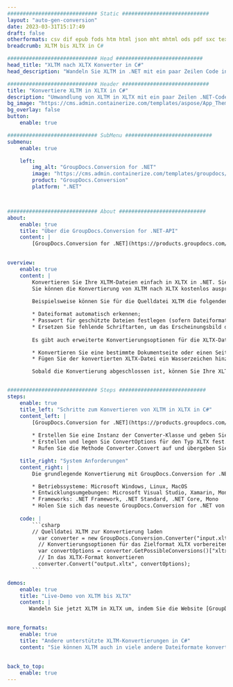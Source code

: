 ```yaml
---
############################# Static ############################
layout: "auto-gen-conversion"
date: 2023-03-31T15:17:49
draft: false
otherformats: csv dif epub fods htm html json mht mhtml ods pdf sxc tex tsv xlam xls xlsb xlsm xlsx xlt xltm xltx xml xps
breadcrumb: XLTM bis XLTX in C#

############################# Head ############################
head_title: "XLTM nach XLTX Konverter in C#"
head_description: "Wandeln Sie XLTM in .NET mit ein paar Zeilen Code in XLTX um. Verwenden Sie die GroupDocs Document Conversion API, um über 160 Dateiformate zu konvertieren."

############################# Header ############################
title: "Konvertiere XLTM in XLTX in C#"
description: "Umwandlung von XLTM in XLTX mit ein paar Zeilen .NET-Code"
bg_image: "https://cms.admin.containerize.com/templates/aspose/App_Themes/V3/images/bg/header1.png"
bg_overlay: false
button:
    enable: true

############################# SubMenu ############################
submenu:
    enable: true

    left:
        img_alt: "GroupDocs.Conversion for .NET"
        image: "https://cms.admin.containerize.com/templates/groupdocs/images/product-logos/90x90-noborder/groupdocs-conversion-net.png"
        product: "GroupDocs.Conversion"
        platform: ".NET"



############################# About ############################
about:
    enable: true
    title: "Über die GroupDocs.Conversion for .NET-API"
    content: |
        [GroupDocs.Conversion for .NET](https://products.groupdocs.com/conversion/net/) kann verwendet werden, um Microsoft Word, Excel, PowerPoint, PDF, Visio und andere Formate zu konvertieren. GroupDocs.Conversion ist eine eigenständige API, die sich für Backend- und interne Systeme eignet, bei denen eine hohe Leistung erforderlich ist. Es ist unabhängig von Software wie Microsoft oder Open Office.
    

overview:
    enable: true
    content: |
        Konvertieren Sie Ihre XLTM-Dateien einfach in XLTX in .NET. Sie können nur ein paar C#-Codezeilen auf jeder Plattform Ihrer Wahl verwenden, z. B. Windows, Linux, macOS.
        Sie können die Konvertierung von XLTM nach XLTX kostenlos ausprobieren und die Qualität der Konvertierungsergebnisse bewerten. Neben einfachen Dateikonvertierungsszenarien können Sie erweiterte Optionen zum Laden der Quelldatei XLTM und zum Speichern des Ausgabeergebnisses XLTX ausprobieren. 
        
        Beispielsweise können Sie für die Quelldatei XLTM die folgenden Ladeoptionen verwenden:

        * Dateiformat automatisch erkennen;
        * Passwort für geschützte Dateien festlegen (sofern Dateiformat dies unterstützt);
        * Ersetzen Sie fehlende Schriftarten, um das Erscheinungsbild des Dokuments beizubehalten.
        
        Es gibt auch erweiterte Konvertierungsoptionen für die XLTX-Datei:

        * Konvertieren Sie eine bestimmte Dokumentseite oder einen Seitenbereich;
        * Fügen Sie der konvertierten XLTX-Datei ein Wasserzeichen hinzu und vieles mehr.

        Sobald die Konvertierung abgeschlossen ist, können Sie Ihre XLTX-Datei im lokalen Dateipfad oder auf einem Speicher von Drittanbietern wie FTP, Amazon S3, Google Drive, Dropbox usw. speichern. Bitte beachten Sie, dass Sie XLTM in XLTX muss keine zusätzliche Software installiert werden - wie MS Office, Open Office, Adobe Acrobat Reader etc.


############################# Steps ############################
steps:
    enable: true
    title_left: "Schritte zum Konvertieren von XLTM in XLTX in C#"
    content_left: |
        [GroupDocs.Conversion for .NET](https://products.groupdocs.com/conversion/net/) erleichtert Entwicklern das Konvertieren einer XLTM-Datei in XLTX mit wenigen Codezeilen.
        
        * Erstellen Sie eine Instanz der Converter-Klasse und geben Sie die Datei XLTM mit dem vollständigen Pfad an
        * Erstellen und legen Sie ConvertOptions für den Typ XLTX fest.
        * Rufen Sie die Methode Converter.Convert auf und übergeben Sie den vollständigen Pfad und das Format (XLTX) als Parameter

    title_right: "System Anforderungen"
    content_right: |
        Die grundlegende Konvertierung mit GroupDocs.Conversion for .NET kann in nur wenigen einfachen Schritten durchgeführt werden. Unsere APIs werden auf allen wichtigen Plattformen und Betriebssystemen unterstützt. Stellen Sie vor dem Ausführen des folgenden Codes sicher, dass die folgenden Voraussetzungen auf Ihrem System installiert sind.

        * Betriebssysteme: Microsoft Windows, Linux, MacOS
        * Entwicklungsumgebungen: Microsoft Visual Studio, Xamarin, MonoDevelop
        * Frameworks: .NET Framework, .NET Standard, .NET Core, Mono
        * Holen Sie sich das neueste GroupDocs.Conversion for .NET von [Nuget](https://www.nuget.org/packages/groupdocs.conversion)
         
    code: |
        ```csharp    
        // Quelldatei XLTM zur Konvertierung laden
          var converter = new GroupDocs.Conversion.Converter("input.xltm");
          // Konvertierungsoptionen für das Zielformat XLTX vorbereiten
          var convertOptions = converter.GetPossibleConversions()["xltx"].ConvertOptions;
          // In das XLTX-Format konvertieren
          converter.Convert("output.xltx", convertOptions);
        ```

demos:
    enable: true
    title: "Live-Demo von XLTM bis XLTX"
    content: |
       Wandeln Sie jetzt XLTM in XLTX um, indem Sie die Website [GroupDocs.Conversion App](https://products.groupdocs.app/conversion/family) besuchen. Die Online-Demo hat die folgenden Vorteile
          

more_formats:
    enable: true
    title: "Andere unterstützte XLTM-Konvertierungen in C#"
    content: "Sie können XLTM auch in viele andere Dateiformate konvertieren. Bitte sehen Sie sich die Liste unten an."
       
       
back_to_top:
    enable: true
---
```

